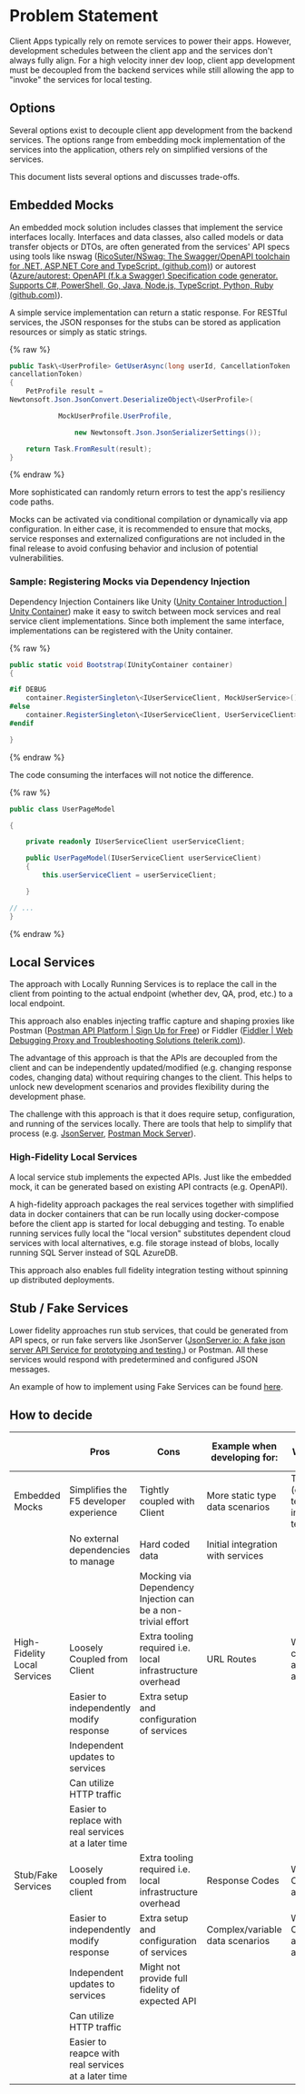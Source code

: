 # Problem Statement

Client Apps typically rely on remote services to power their apps.
However, development schedules between the client app and the services
don't always fully align. For a high velocity inner dev loop, client app
development must be decoupled from the backend services while still
allowing the app to "invoke" the services for local testing.

## Options

Several options exist to decouple client app development from the
backend services. The options range from embedding mock implementation
of the services into the application, others rely on simplified versions
of the services.

This document lists several options and discusses trade-offs.

## Embedded Mocks

An embedded mock solution includes classes that implement the service
interfaces locally. Interfaces and data classes, also called models or
data transfer objects or DTOs, are often generated from the services'
API specs using tools like nswag ([RicoSuter/NSwag: The Swagger/OpenAPI
toolchain for .NET, ASP.NET Core and TypeScript.
(github.com)](https://github.com/RicoSuter/NSwag)) or autorest
([Azure/autorest: OpenAPI (f.k.a Swagger) Specification code generator.
Supports C#, PowerShell, Go, Java, Node.js, TypeScript, Python, Ruby
(github.com)](https://github.com/Azure/AutoRest)).

A simple service implementation can return a static response. For
RESTful services, the JSON responses for the stubs can be stored as
application resources or simply as static strings.

{% raw %}

```C#
public Task\<UserProfile> GetUserAsync(long userId, CancellationToken
cancellationToken)
{
    PetProfile result =
Newtonsoft.Json.JsonConvert.DeserializeObject\<UserProfile>(

            MockUserProfile.UserProfile,

                new Newtonsoft.Json.JsonSerializerSettings());

    return Task.FromResult(result);
}
```

{% endraw %}

More sophisticated can randomly return errors to test the app's
resiliency code paths.

Mocks can be activated via conditional compilation or dynamically via
app configuration. In either case, it is recommended to ensure that
mocks, service responses and externalized configurations are not
included in the final release to avoid confusing behavior and inclusion
of potential vulnerabilities.

### Sample: Registering Mocks via Dependency Injection

Dependency Injection Containers like Unity ([Unity Container
Introduction \| Unity
Container](http://unitycontainer.org/articles/introduction.html)) make
it easy to switch between mock services and real service client
implementations. Since both implement the same interface,
implementations can be registered with the Unity container.

{% raw %}

```C#
public static void Bootstrap(IUnityContainer container)
{

#if DEBUG
    container.RegisterSingleton\<IUserServiceClient, MockUserService>();
#else
    container.RegisterSingleton\<IUserServiceClient, UserServiceClient>();
#endif

}
```

{% endraw %}

The code consuming the interfaces will not notice the difference.

{% raw %}

```C#
public class UserPageModel

{

    private readonly IUserServiceClient userServiceClient;

    public UserPageModel(IUserServiceClient userServiceClient)
    {
        this.userServiceClient = userServiceClient;

    }

// ...
}
```

{% endraw %}

## Local Services

The approach with Locally Running Services is to replace the call in the
client from pointing to the actual endpoint (whether dev, QA, prod,
etc.) to a local endpoint.

This approach also enables injecting traffic capture and shaping proxies
like Postman ([Postman API Platform \| Sign Up for
Free](https://www.postman.com/)) or Fiddler ([Fiddler \| Web Debugging
Proxy and Troubleshooting Solutions
(telerik.com)](https://www.telerik.com/fiddler)).

The advantage of this approach is that the APIs are decoupled from the
client and can be independently updated/modified (e.g. changing response
codes, changing data) without requiring changes to the client. This
helps to unlock new development scenarios and provides flexibility
during the development phase.

The challenge with this approach is that it does require setup,
configuration, and running of the services locally. There are tools that
help to simplify that process (e.g.
[JsonServer](https://www.npmjs.com/package/json-server), [Postman Mock
Server](https://learning.postman.com/docs/designing-and-developing-your-api/mocking-data/setting-up-mock/)).

### High-Fidelity Local Services

A local service stub implements the expected APIs. Just like the
embedded mock, it can be generated based on existing API contracts (e.g.
OpenAPI).

A high-fidelity approach packages the real services together with
simplified data in docker containers that can be run locally using
docker-compose before the client app is started for local debugging and
testing. To enable running services fully local the "local version"
substitutes dependent cloud services with local alternatives, e.g. file
storage instead of blobs, locally running SQL Server instead of SQL
AzureDB.

This approach also enables full fidelity integration testing without
spinning up distributed deployments.

## Stub / Fake Services

Lower fidelity approaches run stub services, that could be generated
from API specs, or run fake servers like JsonServer ([JsonServer.io: A
fake json server API Service for prototyping and
testing.](https://www.jsonserver.io/)) or Postman. All these services
would respond with predetermined and configured JSON messages.

An example of how to implement using Fake Services can be found [here](./recipes/fake-services-inner-loop.md).

## How to decide

|                | Pros                                   | Cons                        | Example when developing for:    | Example When not to Use                        |
|----------------|----------------------------------------|-----------------------------|---------------------------------|------------------------------------------------|
| Embedded Mocks | Simplifies the F5 developer experience | Tightly coupled with Client | More static type data scenarios | Testing  (e.g. unit tests, integration tests ) |
|| No external dependencies to manage | Hard coded data | Initial integration with services |
||| Mocking via Dependency Injection can be a non-trivial effort ||
| High-Fidelity Local Services | Loosely Coupled from Client | Extra tooling required  i.e. local infrastructure overhead | URL Routes  | When API contract are not available   |
||Easier to independently modify response| Extra setup and configuration of services |
||Independent updates to services||
||Can utilize HTTP traffic|||
||Easier to replace with real services at a later time |||
|Stub/Fake Services|Loosely coupled from client|Extra tooling required  i.e. local infrastructure overhead| Response Codes | When API Contracts available |
||Easier to independently modify response|Extra setup and configuration of services|Complex/variable data scenarios| When API Contracts are note available |
||Independent updates to services|Might not provide full fidelity of expected API ||
||Can utilize HTTP traffic|||
||Easier to reapce with real services at a later time |||
